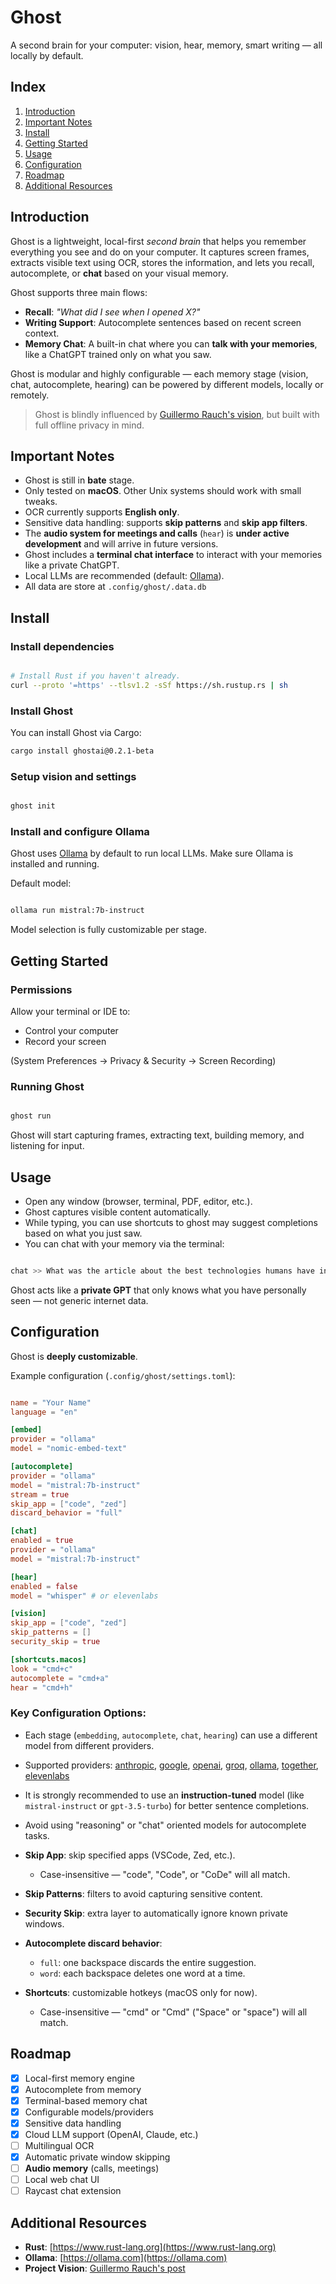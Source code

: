 # Ghost

A second brain for your computer: vision, hear, memory, smart writing — all locally by default.

## Index

1. [Introduction](#introduction)
2. [Important Notes](#important-notes)
3. [Install](#install)
4. [Getting Started](#getting-started)
5. [Usage](#usage)
6. [Configuration](#configuration)
7. [Roadmap](#roadmap)
8. [Additional Resources](#additional-resources)

## Introduction

Ghost is a lightweight, local-first _second brain_ that helps you remember everything you see and do on your computer.
It captures screen frames, extracts visible text using OCR, stores the information, and lets you recall, autocomplete, or **chat** based on your visual memory.

Ghost supports three main flows:

- **Recall**: _"What did I see when I opened X?"_
- **Writing Support**: Autocomplete sentences based on recent screen context.
- **Memory Chat**: A built-in chat where you can **talk with your memories**, like a ChatGPT trained only on what you saw.

Ghost is modular and highly configurable — each memory stage (vision, chat, autocomplete, hearing) can be powered by different models, locally or remotely.

> Ghost is blindly influenced by [Guillermo Rauch's vision](https://x.com/rauchg/status/1903528336241861113), but built with full offline privacy in mind.

## Important Notes

- Ghost is still in **bate** stage.
- Only tested on **macOS**. Other Unix systems should work with small tweaks.
- OCR currently supports **English only**.
- Sensitive data handling: supports **skip patterns** and **skip app filters**.
- The **audio system for meetings and calls** (`hear`) is **under active development** and will arrive in future versions.
- Ghost includes a **terminal chat interface** to interact with your memories like a private ChatGPT.
- Local LLMs are recommended (default: [Ollama](https://ollama.com/)).
- All data are store at `.config/ghost/.data.db`

## Install

### Install dependencies

```sh

# Install Rust if you haven't already.
curl --proto '=https' --tlsv1.2 -sSf https://sh.rustup.rs | sh
```

### Install Ghost

You can install Ghost via Cargo:

```sh
cargo install ghostai@0.2.1-beta
```

### Setup vision and settings

```sh

ghost init
```

### Install and configure Ollama

Ghost uses [Ollama](https://ollama.com/) by default to run local LLMs.
Make sure Ollama is installed and running.

Default model:

```sh

ollama run mistral:7b-instruct
```

Model selection is fully customizable per stage.

## Getting Started

### Permissions

Allow your terminal or IDE to:

- Control your computer
- Record your screen

(System Preferences → Privacy & Security → Screen Recording)

### Running Ghost

```sh

ghost run
```

Ghost will start capturing frames, extracting text, building memory, and listening for input.

## Usage

- Open any window (browser, terminal, PDF, editor, etc.).
- Ghost captures visible content automatically.
- While typing, you can use shortcuts to ghost may suggest completions based on what you just saw.
- You can chat with your memory via the terminal:

```sh

chat >> What was the article about the best technologies humans have invented?
```

Ghost acts like a **private GPT** that only knows what you have personally seen — not generic internet data.

## Configuration

Ghost is **deeply customizable**.

Example configuration (`.config/ghost/settings.toml`):

```toml

name = "Your Name"
language = "en"

[embed]
provider = "ollama"
model = "nomic-embed-text"

[autocomplete]
provider = "ollama"
model = "mistral:7b-instruct"
stream = true
skip_app = ["code", "zed"]
discard_behavior = "full"

[chat]
enabled = true
provider = "ollama"
model = "mistral:7b-instruct"

[hear]
enabled = false
model = "whisper" # or elevenlabs

[vision]
skip_app = ["code", "zed"]
skip_patterns = []
security_skip = true

[shortcuts.macos]
look = "cmd+c"
autocomplete = "cmd+a"
hear = "cmd+h"
```

### Key Configuration Options:

- Each stage (`embedding`, `autocomplete`, `chat`, `hearing`) can use a different model from different providers.
- Supported providers: [anthropic](https://www.anthropic.com/), [google](https://deepmind.google/technologies/gemini/), [openai](https://openai.com/), [groq](https://groq.com/), [ollama](https://ollama.com/), [together](https://together.ai/), [elevenlabs](https://elevenlabs.io/)
- It is strongly recommended to use an **instruction-tuned** model (like `mistral-instruct` or `gpt-3.5-turbo`) for better sentence completions.
- Avoid using "reasoning" or "chat" oriented models for autocomplete tasks.

- **Skip App**: skip specified apps (VSCode, Zed, etc.).
  - Case-insensitive — "code", "Code", or "CoDe" will all match.
- **Skip Patterns**: filters to avoid capturing sensitive content.
- **Security Skip**: extra layer to automatically ignore known private windows.
- **Autocomplete discard behavior**:
  - `full`: one backspace discards the entire suggestion.
  - `word`: each backspace deletes one word at a time.
- **Shortcuts**: customizable hotkeys (macOS only for now).
  - Case-insensitive — "cmd" or "Cmd" ("Space" or "space") will all match.

## Roadmap

- [x] Local-first memory engine
- [x] Autocomplete from memory
- [x] Terminal-based memory chat
- [x] Configurable models/providers
- [x] Sensitive data handling
- [x] Cloud LLM support (OpenAI, Claude, etc.)
- [ ] Multilingual OCR
- [x] Automatic private window skipping
- [ ] **Audio memory** (calls, meetings)
- [ ] Local web chat UI
- [ ] Raycast chat extension

## Additional Resources

- **Rust**: [https://www.rust-lang.org](https://www.rust-lang.org)
- **Ollama**: [https://ollama.com](https://ollama.com)
- **Project Vision**: [Guillermo Rauch's post](https://x.com/rauchg/status/1903528336241861113)
